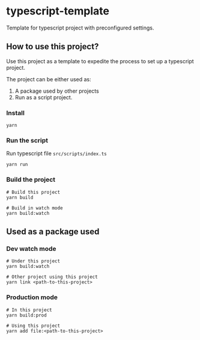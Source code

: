 # typescript-template

Template for typescript project with preconfigured settings.

## How to use this project?

Use this project as a template to expedite the process to set up a typescript project.

The project can be either used as:

1. A package used by other projects
2. Run as a script project. 

### Install

```shell
yarn
```

### Run the script

Run typescript file `src/scripts/index.ts`

```shell
yarn run
```

### Build the project

```shell
# Build this project
yarn build

# Build in watch mode
yarn build:watch
```

## Used as a package used

### Dev watch mode

```shell
# Under this project
yarn build:watch

# Other project using this project
yarn link <path-to-this-project>
```

### Production mode

```shell
# In this project
yarn build:prod

# Using this project
yarn add file:<path-to-this-project>
```

